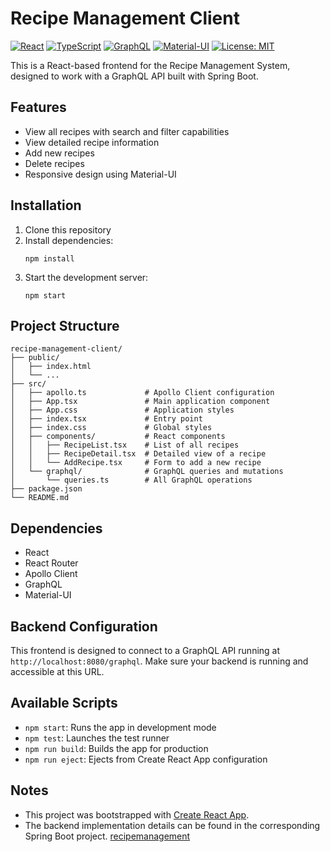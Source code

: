 # Recipe Management Client

[![React](https://img.shields.io/badge/React-18.2.0-blue.svg)](https://reactjs.org/)
[![TypeScript](https://img.shields.io/badge/TypeScript-4.9.5-blue.svg)](https://www.typescriptlang.org/)
[![GraphQL](https://img.shields.io/badge/GraphQL-16.6.0-pink.svg)](https://graphql.org/)
[![Material-UI](https://img.shields.io/badge/Material--UI-5.13.0-blue.svg)](https://mui.com/)
[![License: MIT](https://img.shields.io/badge/License-MIT-yellow.svg)](https://opensource.org/licenses/MIT)

This is a React-based frontend for the Recipe Management System, designed to work with a GraphQL API built with Spring Boot.

## Features

- View all recipes with search and filter capabilities
- View detailed recipe information
- Add new recipes
- Delete recipes
- Responsive design using Material-UI

## Installation

1. Clone this repository
2. Install dependencies:
   ```
   npm install
   ```
3. Start the development server:
   ```
   npm start
   ```

## Project Structure

```
recipe-management-client/
├── public/
│   ├── index.html
│   └── ...
├── src/
│   ├── apollo.ts             # Apollo Client configuration
│   ├── App.tsx               # Main application component
│   ├── App.css               # Application styles
│   ├── index.tsx             # Entry point
│   ├── index.css             # Global styles
│   ├── components/           # React components
│   │   ├── RecipeList.tsx    # List of all recipes
│   │   ├── RecipeDetail.tsx  # Detailed view of a recipe
│   │   └── AddRecipe.tsx     # Form to add a new recipe
│   └── graphql/              # GraphQL queries and mutations
│       └── queries.ts        # All GraphQL operations
├── package.json
└── README.md
```

## Dependencies

- React
- React Router
- Apollo Client
- GraphQL
- Material-UI

## Backend Configuration

This frontend is designed to connect to a GraphQL API running at `http://localhost:8080/graphql`. Make sure your backend is running and accessible at this URL.

## Available Scripts

- `npm start`: Runs the app in development mode
- `npm test`: Launches the test runner
- `npm run build`: Builds the app for production
- `npm run eject`: Ejects from Create React App configuration

## Notes

- This project was bootstrapped with [Create React App](https://github.com/facebook/create-react-app).
- The backend implementation details can be found in the corresponding Spring Boot project. [recipemanagement](https://github.com/tanmoymandal/recipemanagement)
